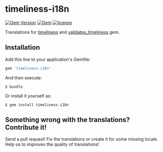 # timeliness-i18n

[![Gem Version](https://badge.fury.io/rb/timeliness-i18n.svg)](https://badge.fury.io/rb/timeliness-i18n)
[![Gem](https://img.shields.io/gem/dt/timeliness-i18n.svg)]()
[![license](https://img.shields.io/github/license/pedrofurtado/timeliness-i18n.svg)]()

Translations for [timeliness](https://github.com/adzap/timeliness)  and [validates_timeliness](https://github.com/adzap/validates_timeliness) gem.

## Installation

Add this line to your application's Gemfile:

```ruby
gem 'timeliness-i18n'
```

And then execute:

    $ bundle

Or install it yourself as:

    $ gem install timeliness-i18n

## Something wrong with the translations? Contribute it!

Send a pull request! Fix the translations or create it for some missing locale. Help us to improves the quality of translations!
